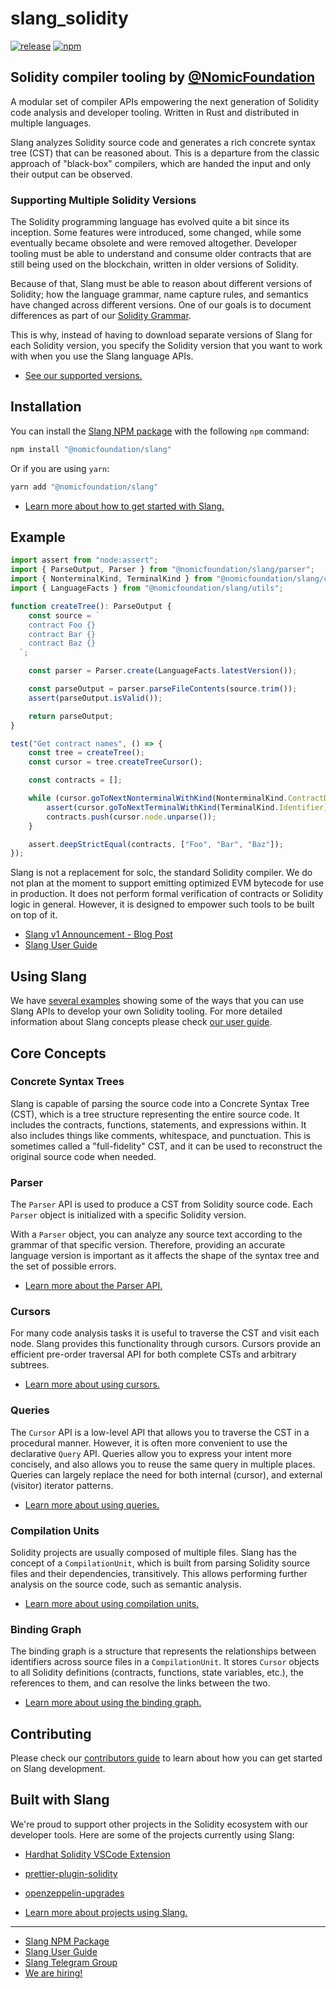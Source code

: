 # slang_solidity

<!-- _PRODUCT_README_ (keep in sync) -->

[![release](https://img.shields.io/github/v/tag/NomicFoundation/slang?label=GitHub%20Release&logo=github&sort=semver&logoColor=white)](https://github.com/NomicFoundation/slang/releases)
[![npm](https://img.shields.io/npm/v/@nomicfoundation/slang?label=NPM%20Package&logo=npm&logoColor=white)](https://www.npmjs.com/package/@nomicfoundation/slang)

<!--
  __SLANG_CARGO_PUBLISH_TEMPORARILY_DISABLED__ (keep in sync)
  [![crate](https://img.shields.io/crates/v/slang_solidity?label=Rust%20Crate&logo=rust&logoColor=white)](https://crates.io/crates/slang_solidity)
-->

## Solidity compiler tooling by [@NomicFoundation](https://github.com/NomicFoundation)

A modular set of compiler APIs empowering the next generation of Solidity code analysis and developer tooling.
Written in Rust and distributed in multiple languages.

Slang analyzes Solidity source code and generates a rich concrete syntax tree (CST) that can be reasoned about. This is a departure from the classic approach of "black-box" compilers, which are handed the input and only their output can be observed.

### Supporting Multiple Solidity Versions

The Solidity programming language has evolved quite a bit since its inception. Some features were introduced, some changed, while some eventually became obsolete and were removed altogether. Developer tooling must be able to understand and consume older contracts that are still being used on the blockchain, written in older versions of Solidity.

Because of that, Slang must be able to reason about different versions of Solidity; how the language grammar, name capture rules, and semantics have changed across different versions. One of our goals is to document differences as part of our [Solidity Grammar](https://nomicfoundation.github.io/slang/latest/solidity-grammar/).

This is why, instead of having to download separate versions of Slang for each Solidity version, you specify the Solidity version that you want to work with when you use the Slang language APIs.

- [See our supported versions.](https://nomicfoundation.github.io/slang/latest/solidity-grammar/supported-versions/)

## Installation

You can install the [Slang NPM package](https://www.npmjs.com/package/@nomicfoundation/slang) with the following `npm` command:

```sh
npm install "@nomicfoundation/slang"
```

Or if you are using `yarn`:

```sh
yarn add "@nomicfoundation/slang"
```

- [Learn more about how to get started with Slang.](https://nomicfoundation.github.io/slang/latest/user-guide/04-getting-started/01-installation/)

## Example

```ts
import assert from "node:assert";
import { ParseOutput, Parser } from "@nomicfoundation/slang/parser";
import { NonterminalKind, TerminalKind } from "@nomicfoundation/slang/cst";
import { LanguageFacts } from "@nomicfoundation/slang/utils";

function createTree(): ParseOutput {
    const source = `
    contract Foo {}
    contract Bar {}
    contract Baz {}
  `;

    const parser = Parser.create(LanguageFacts.latestVersion());

    const parseOutput = parser.parseFileContents(source.trim());
    assert(parseOutput.isValid());

    return parseOutput;
}

test("Get contract names", () => {
    const tree = createTree();
    const cursor = tree.createTreeCursor();

    const contracts = [];

    while (cursor.goToNextNonterminalWithKind(NonterminalKind.ContractDefinition)) {
        assert(cursor.goToNextTerminalWithKind(TerminalKind.Identifier));
        contracts.push(cursor.node.unparse());
    }

    assert.deepStrictEqual(contracts, ["Foo", "Bar", "Baz"]);
});
```

Slang is not a replacement for solc, the standard Solidity compiler. We do not plan at the moment to support emitting optimized EVM bytecode for use in production. It does not perform formal verification of contracts or Solidity logic in general. However, it is designed to empower such tools to be built on top of it.

- [Slang v1 Announcement - Blog Post](https://blog.nomic.foundation/slang-v1-a-reliable-way-to-analyze-solidity-code/)
- [Slang User Guide](https://nomicfoundation.github.io/slang/latest/user-guide/01-introduction/)

## Using Slang

We have [several examples](https://nomicfoundation.github.io/slang/latest/user-guide/08-examples/) showing some of the ways that you can use Slang APIs to develop your own Solidity tooling. For more detailed information about Slang concepts please check [our user guide](https://nomicfoundation.github.io/slang/latest/user-guide/).

## Core Concepts

### Concrete Syntax Trees

Slang is capable of parsing the source code into a Concrete Syntax Tree (CST), which is a tree structure representing the entire source code. It includes the contracts, functions, statements, and expressions within. It also includes things like comments, whitespace, and punctuation. This is sometimes called a "full-fidelity" CST, and it can be used to reconstruct the original source code when needed.

### Parser

The `Parser` API is used to produce a CST from Solidity source code. Each `Parser` object is initialized with a specific Solidity version.

With a `Parser` object, you can analyze any source text according to the grammar of that specific version. Therefore, providing an accurate language version is important as it affects the shape of the syntax tree and the set of possible errors.

- [Learn more about the Parser API.](https://nomicfoundation.github.io/slang/latest/user-guide/04-getting-started/01-installation/)

### Cursors

For many code analysis tasks it is useful to traverse the CST and visit each node. Slang provides this functionality through cursors. Cursors provide an efficient pre-order traversal API for both complete CSTs and arbitrary subtrees.

- [Learn more about using cursors.](https://nomicfoundation.github.io/slang/latest/user-guide/05-syntax-trees/03-navigating-with-cursors/)

### Queries

The `Cursor` API is a low-level API that allows you to traverse the CST in a procedural manner. However, it is often more convenient to use the declarative `Query` API. Queries allow you to express your intent more concisely, and also allows you to reuse the same query in multiple places. Queries can largely replace the need for both internal (cursor), and external (visitor) iterator patterns.

- [Learn more about using queries.](https://nomicfoundation.github.io/slang/latest/user-guide/06-query-language/01-query-syntax/)

### Compilation Units

Solidity projects are usually composed of multiple files. Slang has the concept of a `CompilationUnit`, which is built from parsing Solidity source files and their dependencies, transitively. This allows performing further analysis on the source code, such as semantic analysis.

- [Learn more about using compilation units.](https://nomicfoundation.github.io/slang/latest/user-guide/07-semantic-analysis/01-compilation-units/)

### Binding Graph

The binding graph is a structure that represents the relationships between identifiers across source files in a `CompilationUnit`. It stores `Cursor` objects to all Solidity definitions (contracts, functions, state variables, etc.), the references to them, and can resolve the links between the two.

- [Learn more about using the binding graph.](https://nomicfoundation.github.io/slang/latest/user-guide/07-semantic-analysis/02-binding-graph/)

## Contributing

Please check our [contributors guide](https://github.com/NomicFoundation/slang/blob/main/CONTRIBUTING.md) to learn about how you can get started on Slang development.

## Built with Slang

We're proud to support other projects in the Solidity ecosystem with our developer tools. Here are some of the projects currently using Slang:

- [Hardhat Solidity VSCode Extension](https://github.com/NomicFoundation/hardhat-vscode)
- [prettier-plugin-solidity](https://github.com/prettier-solidity/prettier-plugin-solidity/tree/v2)
- [openzeppelin-upgrades](https://github.com/OpenZeppelin/openzeppelin-upgrades)

- [Learn more about projects using Slang.](https://nomicfoundation.github.io/slang/latest/user-guide/02-powered-by-slang/)

---

- [Slang NPM Package](https://www.npmjs.com/package/@nomicfoundation/slang/)
- [Slang User Guide](https://nomicfoundation.github.io/slang/latest/user-guide/)
- [Slang Telegram Group](https://t.me/+pxApdT-Ssn5hMTFh)
- [We are hiring!](https://nomic.foundation/jobs)
